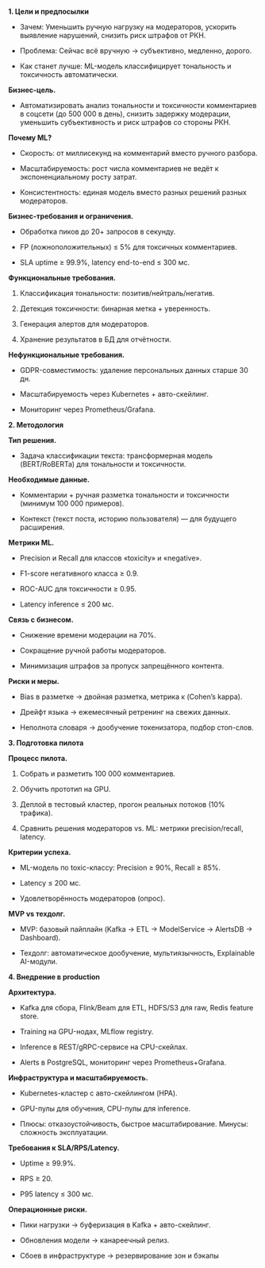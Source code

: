 **1. Цели и предпосылки**

- Зачем: Уменьшить ручную нагрузку на модераторов, ускорить выявление нарушений, снизить риск штрафов от РКН.

- Проблема: Сейчас всё вручную → субъективно, медленно, дорого.

- Как станет лучше: ML-модель классифицирует тональность и токсичность автоматически.


**Бизнес-цель.**
-	Автоматизировать анализ тональности и токсичности комментариев в соцсети (до 500 000 в день), снизить задержку модерации, уменьшить субъективность и риск штрафов со стороны РКН.

**Почему ML?**
- Скорость: от миллисекунд на комментарий вместо ручного разбора.

- Масштабируемость: рост числа комментариев не ведёт к экспоненциальному росту затрат.

- Консистентность: единая модель вместо разных решений разных модераторов.

**Бизнес-требования и ограничения.**

- Обработка пиков до 20+ запросов в секунду.

- FP (ложноположительных) ≤ 5% для токсичных комментариев.

- SLA uptime ≥ 99.9%, latency end-to-end ≤ 300 мс.

**Функциональные требования.**

  1.	Классификация тональности: позитив/нейтраль/негатив.

  2.	Детекция токсичности: бинарная метка + уверенность.

  3.	Генерация алертов для модераторов.

  4.	Хранение результатов в БД для отчётности.

**Нефункциональные требования.**

- GDPR-совместимость: удаление персональных данных старше 30 дн.

- Масштабируемость через Kubernetes + авто-скейлинг.

- Мониторинг через Prometheus/Grafana.
  
**2. Методология**

**Тип решения.**

- Задача классификации текста: трансформерная модель (BERT/RoBERTa) для тональности и токсичности.

**Необходимые данные.**

- Комментарии + ручная разметка тональности и токсичности (минимум 100 000 примеров).

- Контекст (текст поста, историю пользователя) — для будущего расширения.

**Метрики ML.**

- Precision и Recall для классов «toxicity» и «negative».

- F1-score негативного класса ≥ 0.9.

- ROC-AUC для токсичности ≥ 0.95.

- Latency inference ≤ 200 мс.

**Связь с бизнесом.**

- Снижение времени модерации на 70%.

- Сокращение ручной работы модераторов.

- Минимизация штрафов за пропуск запрещённого контента.

**Риски и меры.**

- Bias в разметке → двойная разметка, метрика κ (Cohen’s kappa).

- Дрейфт языка → ежемесячный ретренинг на свежих данных.

- Неполнота словаря → дообучение токенизатора, подбор стоп-слов.

**3. Подготовка пилота**

**Процесс пилота.**

  1.	Собрать и разметить 100 000 комментариев.

  2.	Обучить прототип на GPU.

  3.	Деплой в тестовый кластер, прогон реальных потоков (10% трафика).

  4.	Сравнить решения модераторов vs. ML: метрики precision/recall, latency.

**Критерии успеха.**

- ML-модель по toxic-классу: Precision ≥ 90%, Recall ≥ 85%.

- Latency ≤ 200 мс.

- Удовлетворённость модераторов (опрос).

**MVP vs техдолг.**

- MVP: базовый пайплайн (Kafka → ETL → ModelService → AlertsDB → Dashboard).

- Техдолг: автоматическое дообучение, мультиязычность, Explainable AI-модули.

**4. Внедрение в production**

**Архитектура.**

- Kafka для сбора, Flink/Beam для ETL, HDFS/S3 для raw, Redis feature store.

- Training на GPU-нодах, MLflow registry.

- Inference в REST/gRPC-сервисе на CPU-скейлах.

- Alerts в PostgreSQL, мониторинг через Prometheus+Grafana.

**Инфраструктура и масштабируемость.**

- Kubernetes-кластер с авто-скейлингом (HPA).

- GPU-пулы для обучения, CPU-пулы для inference.

- Плюсы: отказоустойчивость, быстрое масштабирование. Минусы: сложность эксплуатации.

**Требования к SLA/RPS/Latency.**

- Uptime ≥ 99.9%.

- RPS ≥ 20.

- P95 latency ≤ 300 мс.

**Операционные риски.**

- Пики нагрузки → буферизация в Kafka + авто-скейлинг.

- Обновления модели → канареечный релиз.

- Сбоев в инфраструктуре → резервирование зон и бэкапы
